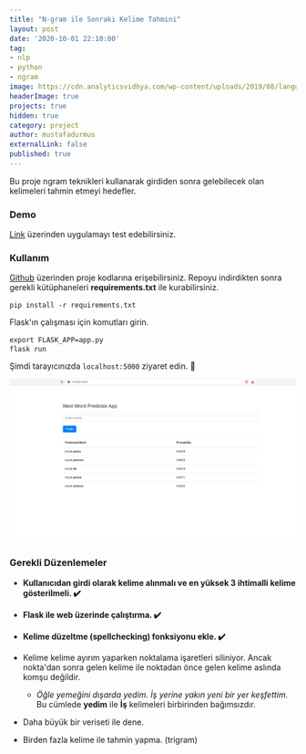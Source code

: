 ```yaml
---
title: "N-gram ile Sonraki Kelime Tahmini"
layout: post
date: '2020-10-01 22:10:00'
tag:
- nlp
- python
- ngram
image: https://cdn.analyticsvidhya.com/wp-content/uploads/2019/08/language_model.png
headerImage: true
projects: true
hidden: true
category: project
author: mustafadurmus
externalLink: false
published: true
---
```


Bu proje ngram teknikleri kullanarak girdiden sonra gelebilecek olan kelimeleri tahmin etmeyi hedefler.


### Demo

[Link](https://arcane-scrubland-44556.herokuapp.com/) üzerinden uygulamayı test edebilirsiniz.

### Kullanım

[Github](https://github.com/mdurmuss/word-predictor/) üzerinden proje kodlarına erişebilirsiniz.
Repoyu indirdikten sonra gerekli kütüphaneleri **requirements.txt** ile kurabilirsiniz.

```shell
pip install -r requirements.txt
```

Flask'ın çalışması için komutları girin.

```shell
export FLASK_APP=app.py
flask run
```

Şimdi tarayıcınızda `localhost:5000` ziyaret edin. :tada:

![](https://raw.githubusercontent.com/mdurmuss/word-predictor/main/images/img1.png)

### Gerekli Düzenlemeler

- **Kullanıcıdan girdi olarak kelime alınmalı ve en yüksek 3 ihtimalli kelime gösterilmeli. :heavy_check_mark:**
- **Flask ile web üzerinde çalıştırma. :heavy_check_mark:**
- **Kelime düzeltme (spellchecking) fonksiyonu ekle. :heavy_check_mark:**
- Kelime kelime ayırım yaparken noktalama işaretleri siliniyor. Ancak nokta'dan sonra gelen kelime ile noktadan önce gelen kelime aslında komşu değildir. 
    - *Öğle yemeğini dışarda yedim. İş yerine yakın yeni bir yer keşfettim.* Bu cümlede **yedim** ile **İş** kelimeleri birbirinden bağımsızdır.

- Daha büyük bir veriseti ile dene.

- Birden fazla kelime ile tahmin yapma. (trigram)


